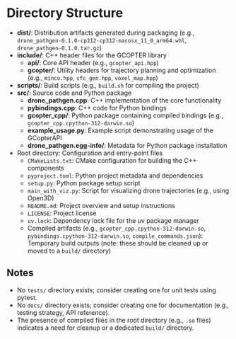# Directory Structure

- **dist/**: Distribution artifacts generated during packaging (e.g., `drone_pathgen-0.1.0-cp312-cp312-macosx_11_0_arm64.whl`, `drone_pathgen-0.1.0.tar.gz`)
- **include/**: C++ header files for the GCOPTER library
  - **api/**: Core API header (e.g., `gcopter_api.hpp`)
  - **gcopter/**: Utility headers for trajectory planning and optimization (e.g., `minco.hpp`, `sfc_gen.hpp`, `voxel_map.hpp`)
- **scripts/**: Build scripts (e.g., `build.sh` for compiling the project)
- **src/**: Source code and Python package
  - **drone_pathgen.cpp**: C++ implementation of the core functionality
  - **pybindings.cpp**: C++ code for Python bindings
  - **gcopter_cpp/**: Python package containing compiled bindings (e.g., `gcopter_cpp.cpython-312-darwin.so`)
  - **example_usage.py**: Example script demonstrating usage of the GCopterAPI
  - **drone_pathgen.egg-info/**: Metadata for Python package installation
- Root directory: Configuration and entry-point files
  - `CMakeLists.txt`: CMake configuration for building the C++ components
  - `pyproject.toml`: Python project metadata and dependencies
  - `setup.py`: Python package setup script
  - `main_with_viz.py`: Script for visualizing drone trajectories (e.g., using Open3D)
  - `README.md`: Project overview and setup instructions
  - `LICENSE`: Project license
  - `uv.lock`: Dependency lock file for the uv package manager
  - Compiled artifacts (e.g., `gcopter_cpp.cpython-312-darwin.so`, `pybindings.cpython-312-darwin.so`, `compile_commands.json`): Temporary build outputs (note: these should be cleaned up or moved to a `build/` directory)

## Notes
- No `tests/` directory exists; consider creating one for unit tests using pytest.
- No `docs/` directory exists; consider creating one for documentation (e.g., testing strategy, API reference).
- The presence of compiled files in the root directory (e.g., `.so` files) indicates a need for cleanup or a dedicated `build/` directory.